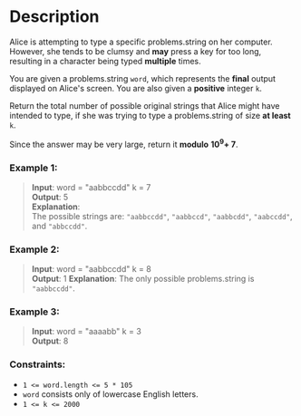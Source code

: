 # Description
Alice is attempting to type a specific problems.string on her computer. However, she tends to be clumsy and **may** press a key for too long, resulting in a character being typed **multiple** times.

You are given a problems.string `word`, which represents the **final** output displayed on Alice's screen. You are also given a **positive** integer `k`.

Return the total number of possible original strings that Alice might have intended to type, if she was trying to type a problems.string of size **at least** `k`.

Since the answer may be very large, return it **modulo** **10<sup>9</sup>+ 7**.
### **Example 1:**

>**Input**: word = "aabbccdd" k = 7  
**Output**: 5  
**Explanation**:  
The possible strings are: `"aabbccdd"`, `"aabbccd"`, `"aabbcdd"`, `"aabccdd"`, and `"abbccdd"`.

### **Example 2:**

>**Input**: word = "aabbccdd" k = 8  
**Output**: 1
**Explanation**:
The only possible problems.string is `"aabbccdd"`.

### **Example 3:**
>**Input**: word = "aaaabb" k = 3  
**Output**: 8

### Constraints:

* `1 <= word.length <= 5 * 105`
* `word` consists only of lowercase English letters.
* `1 <= k <= 2000`